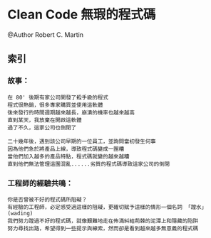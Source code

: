 
# Clean Code 無瑕的程式碼
@Author Robert C. Martin 

## 索引
### 故事：
    在 80' 後期有家公司開發了殺手級的程式
    程式很熱銷，很多專家購買並使用這軟體
    後來發行的時間週期越來越長，崩潰的機率也越來越高
    直到某天，我放棄在開啟這軟體
    過了不久，這家公司也倒閉了

    二十幾年後，遇到該公司早期的一位員工，並詢問當初發生何事
    因為他們急於將產品上線，導致程式碼變成一團糟
    當他們加入越多的產品特點，程式碼就變的越來越糟
    直到他們無法管理這團混亂......劣質的程式碼導致這家公司的倒閉

### 工程師的經驗共鳴：
    你是否曾被不好的程式碼所阻礙？
    有經驗的工程師，必定感受過這樣的阻礙，更確切賦予這樣的情形一個名詞 「蹚水」(wading)
    我們努力蹚過不好的程式碼，就像艱難地走在佈滿糾結荊棘的泥潭上和隱藏的陷阱
    努力尋找出路，希望得到一些提示與線索，然而卻是看到越來越多無意義的程式碼


